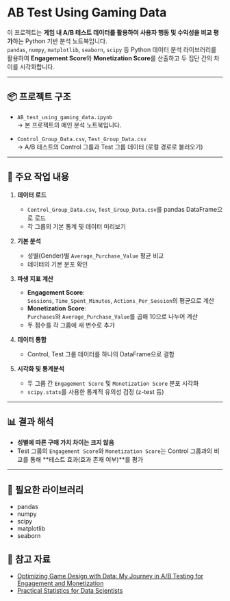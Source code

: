 # AB Test Using Gaming Data

이 프로젝트는 **게임 내 A/B 테스트 데이터를 활용하여 사용자 행동 및 수익성을 비교 평가**하는 Python 기반 분석 노트북입니다.  
`pandas`, `numpy`, `matplotlib`, `seaborn`, `scipy` 등 Python 데이터 분석 라이브러리를 활용하여 **Engagement Score**와 **Monetization Score**를 산출하고 두 집단 간의 차이를 시각화합니다.

---

## 📦 **프로젝트 구조**
- `AB_test_using_gaming_data.ipynb`  
  → 본 프로젝트의 메인 분석 노트북입니다.

- `Control_Group_Data.csv`, `Test_Group_Data.csv`  
  → A/B 테스트의 Control 그룹과 Test 그룹 데이터 (로컬 경로로 불러오기)

---

## 📝 **주요 작업 내용**

1. **데이터 로드**
   - `Control_Group_Data.csv`, `Test_Group_Data.csv`를 pandas DataFrame으로 로드
   - 각 그룹의 기본 통계 및 데이터 미리보기
  
2. **기본 분석**
   - 성별(Gender)별 `Average_Purchase_Value` 평균 비교
   - 데이터의 기본 분포 확인

3. **파생 지표 계산**
   - **Engagement Score**:  
     `Sessions`, `Time_Spent_Minutes`, `Actions_Per_Session`의 평균으로 계산
   - **Monetization Score**:  
     `Purchases`와 `Average_Purchase_Value`를 곱해 10으로 나누어 계산
   - 두 점수를 각 그룹에 새 변수로 추가

4. **데이터 통합**
   - Control, Test 그룹 데이터를 하나의 DataFrame으로 결합

5. **시각화 및 통계분석**
   - 두 그룹 간 `Engagement Score` 및 `Monetization Score` 분포 시각화
   - `scipy.stats`를 사용한 통계적 유의성 검정 (z-test 등)

---

## 📊 **결과 해석**
- **성별에 따른 구매 가치 차이는 크지 않음**
- Test 그룹의 `Engagement Score`와 `Monetization Score`는 Control 그룹과의 비교를 통해 **테스트 효과(효과 존재 여부)**를 평가

---
## 🧩 **필요한 라이브러리**
- pandas
- numpy
- scipy
- matplotlib
- seaborn

## 🔗 참고 자료

- [Optimizing Game Design with Data: My Journey in A/B Testing for Engagement and Monetization](https://halbeeb.medium.com/optimizing-game-design-with-data-my-journey-in-a-b-testing-for-engagement-and-monetization-d812bf58360f)
- [Practical Statistics for Data Scientists](https://www.oreilly.com/library/view/practical-statistics-for/9781491952955/)

